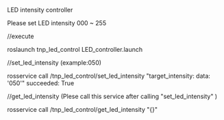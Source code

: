 LED intensity controller

Please set LED intensity 000 ~ 255

//execute

roslaunch tnp_led_control LED_controller.launch

//set_led_intensity (example:050)

rosservice call /tnp_led_control/set_led_intensity "target_intensity:
  data: '050'" 
succeeded: True

//get_led_intensity  (Plese call this service after calling "set_led_intensity" )

rosservice call /tnp_led_control/get_led_intensity "{}"